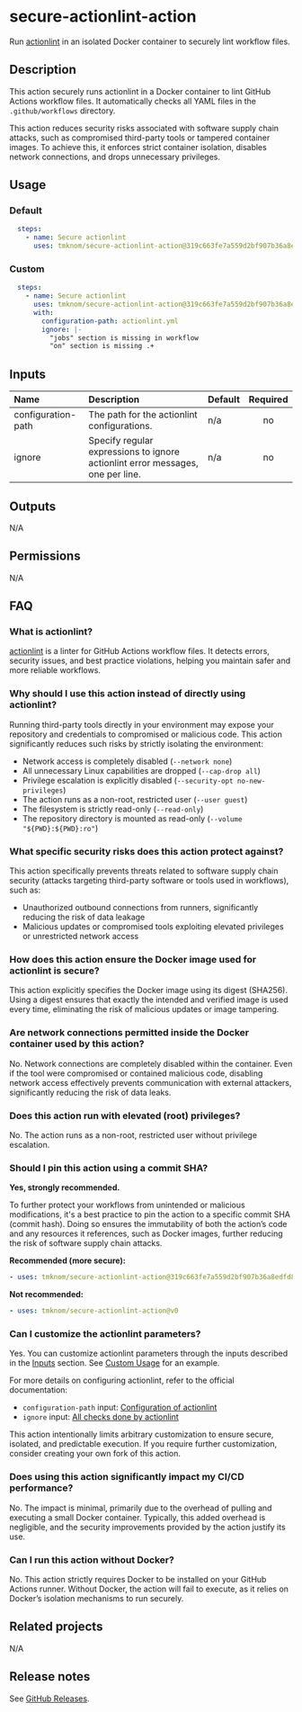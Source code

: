 # secure-actionlint-action

Run [actionlint][actionlint] in an isolated Docker container to securely lint workflow files.

<!-- actdocs start -->

## Description

This action securely runs actionlint in a Docker container to lint GitHub Actions workflow files.
It automatically checks all YAML files in the `.github/workflows` directory.

This action reduces security risks associated with software supply chain attacks, such as compromised third-party tools or tampered container images.
To achieve this, it enforces strict container isolation, disables network connections, and drops unnecessary privileges.

## Usage

### Default

```yaml
  steps:
    - name: Secure actionlint
      uses: tmknom/secure-actionlint-action@319c663fe7a559d2bf907b36a8edfd80b89508b6 # v0.3.0
```

### Custom

```yaml
  steps:
    - name: Secure actionlint
      uses: tmknom/secure-actionlint-action@319c663fe7a559d2bf907b36a8edfd80b89508b6 # v0.3.0
      with:
        configuration-path: actionlint.yml
        ignore: |-
          "jobs" section is missing in workflow
          "on" section is missing .+
```

## Inputs

| Name | Description | Default | Required |
| :--- | :---------- | :------ | :------: |
| configuration-path | The path for the actionlint configurations. | n/a | no |
| ignore | Specify regular expressions to ignore actionlint error messages, one per line. | n/a | no |

## Outputs

N/A

<!-- actdocs end -->

## Permissions

N/A

## FAQ

### What is actionlint?

[actionlint][actionlint] is a linter for GitHub Actions workflow files.
It detects errors, security issues, and best practice violations, helping you maintain safer and more reliable workflows.

### Why should I use this action instead of directly using actionlint?

Running third-party tools directly in your environment may expose your repository and credentials to compromised or malicious code.
This action significantly reduces such risks by strictly isolating the environment:

- Network access is completely disabled (`--network none`)
- All unnecessary Linux capabilities are dropped (`--cap-drop all`)
- Privilege escalation is explicitly disabled (`--security-opt no-new-privileges`)
- The action runs as a non-root, restricted user  (`--user guest`)
- The filesystem is strictly read-only (`--read-only`)
- The repository directory is mounted as read-only (`--volume "${PWD}:${PWD}:ro"`)

### What specific security risks does this action protect against?

This action specifically prevents threats related to software supply chain security (attacks targeting third-party software or tools used in workflows), such as:

- Unauthorized outbound connections from runners, significantly reducing the risk of data leakage
- Malicious updates or compromised tools exploiting elevated privileges or unrestricted network access

### How does this action ensure the Docker image used for actionlint is secure?

This action explicitly specifies the Docker image using its digest (SHA256).
Using a digest ensures that exactly the intended and verified image is used every time, eliminating the risk of malicious updates or image tampering.

### Are network connections permitted inside the Docker container used by this action?

No. Network connections are completely disabled within the container.
Even if the tool were compromised or contained malicious code, disabling network access effectively prevents communication with external attackers, significantly reducing the risk of data leaks.

### Does this action run with elevated (root) privileges?

No. The action runs as a non-root, restricted user without privilege escalation.

### Should I pin this action using a commit SHA?

**Yes, strongly recommended.**

To further protect your workflows from unintended or malicious modifications, it's a best practice to pin the action to a specific commit SHA (commit hash).
Doing so ensures the immutability of both the action’s code and any resources it references, such as Docker images, further reducing the risk of software supply chain attacks.

**Recommended (more secure):**

```yaml
- uses: tmknom/secure-actionlint-action@319c663fe7a559d2bf907b36a8edfd80b89508b6 # v0.3.0
```

**Not recommended:**

```yaml
- uses: tmknom/secure-actionlint-action@v0
```

### Can I customize the actionlint parameters?

Yes. You can customize actionlint parameters through the inputs described in the [Inputs](#inputs) section.
See [Custom Usage](#usage) for an example.

For more details on configuring actionlint, refer to the official documentation:

- `configuration-path` input: [Configuration of actionlint](https://github.com/rhysd/actionlint/blob/main/docs/config.md)
- `ignore` input: [All checks done by actionlint](https://github.com/rhysd/actionlint/blob/main/docs/checks.md)

This action intentionally limits arbitrary customization to ensure secure, isolated, and predictable execution.
If you require further customization, consider creating your own fork of this action.

### Does using this action significantly impact my CI/CD performance?

No. The impact is minimal, primarily due to the overhead of pulling and executing a small Docker container.
Typically, this added overhead is negligible, and the security improvements provided by the action justify its use.

### Can I run this action without Docker?

No. This action strictly requires Docker to be installed on your GitHub Actions runner.
Without Docker, the action will fail to execute, as it relies on Docker’s isolation mechanisms to run securely.

## Related projects

N/A

## Release notes

See [GitHub Releases][releases].

[actionlint]: https://github.com/rhysd/actionlint
[releases]: https://github.com/tmknom/secure-actionlint-action/releases
